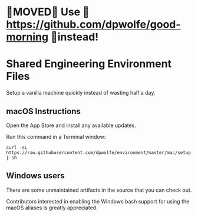 # 🚨MOVED🚨 Use 🌅https://github.com/dpwolfe/good-morning 🌅instead!

# Shared Engineering Environment Files
Setup a vanilla machine quickly instead of wasting half a day.

## macOS Instructions

Open the App Store and install any available updates.

Run this command in a Terminal window:

```
curl -sL https://raw.githubusercontent.com/dpwolfe/environment/master/mac/setup.sh | sh
```

## Windows users
There are some unmaintained artifacts in the source that you can check out.

Contributors interested in enabling the Windows bash support for using the macOS aliases is greatly appreciated.
